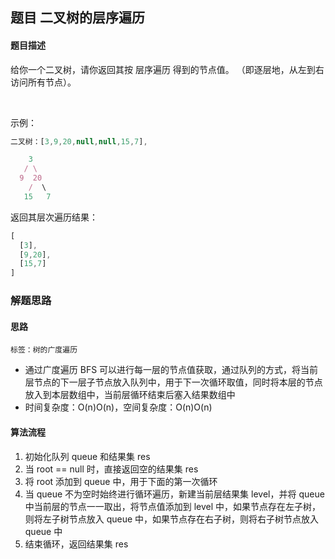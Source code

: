 ## 题目 二叉树的层序遍历
#### 题目描述
给你一个二叉树，请你返回其按 层序遍历 得到的节点值。 （即逐层地，从左到右访问所有节点）。

 

示例：
``` js
二叉树：[3,9,20,null,null,15,7],

    3
   / \
  9  20
    /  \
   15   7
``` 
返回其层次遍历结果：
``` js
[
  [3],
  [9,20],
  [15,7]
]
```

### 解题思路
#### 思路
`标签：树的广度遍历`
- 通过广度遍历 BFS 可以进行每一层的节点值获取，通过队列的方式，将当前层节点的下一层子节点放入队列中，用于下一次循环取值，同时将本层的节点放入到本层数组中，当前层循环结束后塞入结果数组中
- 时间复杂度：O(n)O(n)，空间复杂度：O(n)O(n)
#### 算法流程
1. 初始化队列 queue 和结果集 res
2. 当 root == null 时，直接返回空的结果集 res
3. 将 root 添加到 queue 中，用于下面的第一次循环
4. 当 queue 不为空时始终进行循环遍历，新建当前层结果集 level，并将 queue 中当前层的节点一一取出，将节点值添加到 level 中，如果节点存在左子树，则将左子树节点放入 queue 中，如果节点存在右子树，则将右子树节点放入 queue 中
5. 结束循环，返回结果集 res

